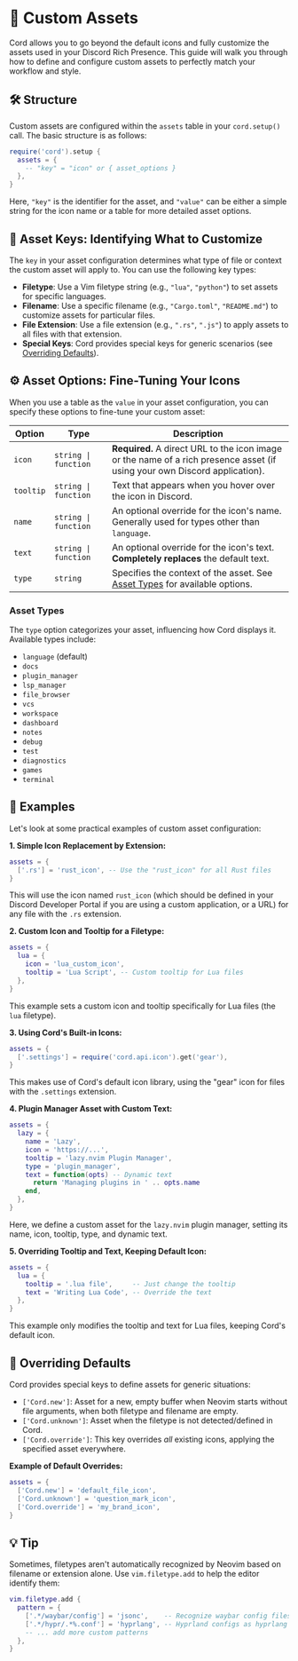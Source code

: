 # 📂 Custom Assets

Cord allows you to go beyond the default icons and fully customize the assets used in your Discord Rich Presence. This guide will walk you through how to define and configure custom assets to perfectly match your workflow and style.

## 🛠️ Structure

Custom assets are configured within the `assets` table in your `cord.setup()` call. The basic structure is as follows:

```lua
require('cord').setup {
  assets = {
    -- "key" = "icon" or { asset_options }
  },
}
```

Here, `"key"` is the identifier for the asset, and `"value"` can be either a simple string for the icon name or a table for more detailed asset options.

## 🔑 Asset Keys: Identifying What to Customize

The `key` in your asset configuration determines what type of file or context the custom asset will apply to. You can use the following key types:

- **Filetype**: Use a Vim filetype string (e.g., `"lua"`, `"python"`) to set assets for specific languages.
- **Filename**: Use a specific filename (e.g., `"Cargo.toml"`, `"README.md"`) to customize assets for particular files.
- **File Extension**: Use a file extension (e.g., `".rs"`, `".js"`) to apply assets to all files with that extension.
- **Special Keys**: Cord provides special keys for generic scenarios (see [Overriding Defaults](#overriding-defaults)).

## ⚙️ Asset Options: Fine-Tuning Your Icons

When you use a table as the `value` in your asset configuration, you can specify these options to fine-tune your custom asset:

| Option    | Type                  | Description                                                                                                                |
| --------- | --------------------- | -------------------------------------------------------------------------------------------------------------------------- |
| `icon`    | `string \| function ` | **Required.** A direct URL to the icon image or the name of a rich presence asset (if using your own Discord application). |
| `tooltip` | `string \| function`  | Text that appears when you hover over the icon in Discord.                                                                 |
| `name`    | `string \| function`  | An optional override for the icon's name. Generally used for types other than `language`.                                  |
| `text`    | `string \| function`  | An optional override for the icon's text. **Completely replaces** the default text.                                        |
| `type`    | `string`              | Specifies the context of the asset.  See [Asset Types](#asset-types) for available options.                                |

### Asset Types

The `type` option categorizes your asset, influencing how Cord displays it. Available types include:
- `language` (default)
- `docs`
- `plugin_manager`
- `lsp_manager`
- `file_browser`
- `vcs`
- `workspace`
- `dashboard`
- `notes`
- `debug`
- `test`
- `diagnostics`
- `games`
- `terminal`

## 🚀 Examples

Let's look at some practical examples of custom asset configuration:

**1. Simple Icon Replacement by Extension:**

```lua
assets = {
  ['.rs'] = 'rust_icon', -- Use the "rust_icon" for all Rust files
}
```

This will use the icon named `rust_icon` (which should be defined in your Discord Developer Portal if you are using a custom application, or a URL) for any file with the `.rs` extension.

**2. Custom Icon and Tooltip for a Filetype:**

```lua
assets = {
  lua = {
    icon = 'lua_custom_icon',
    tooltip = 'Lua Script', -- Custom tooltip for Lua files
  },
}
```

This example sets a custom icon and tooltip specifically for Lua files (the `lua` filetype).

**3. Using Cord's Built-in Icons:**

```lua
assets = {
  ['.settings'] = require('cord.api.icon').get('gear'),
}
```

This makes use of Cord's default icon library, using the "gear" icon for files with the `.settings` extension.

**4. Plugin Manager Asset with Custom Text:**

```lua
assets = {
  lazy = {
    name = 'Lazy',
    icon = 'https://...',
    tooltip = 'lazy.nvim Plugin Manager',
    type = 'plugin_manager',
    text = function(opts) -- Dynamic text
      return 'Managing plugins in ' .. opts.name
    end,
  },
}
```

Here, we define a custom asset for the `lazy.nvim` plugin manager, setting its name, icon, tooltip, type, and dynamic text.

**5. Overriding Tooltip and Text, Keeping Default Icon:**

```lua
assets = {
  lua = {
    tooltip = '.lua file',     -- Just change the tooltip
    text = 'Writing Lua Code', -- Override the text
  },
}
```

This example only modifies the tooltip and text for Lua files, keeping Cord's default icon.

## 🧰 Overriding Defaults

Cord provides special keys to define assets for generic situations:

- `['Cord.new']`: Asset for a new, empty buffer when Neovim starts without file arguments, when both filetype and filename are empty.
- `['Cord.unknown']`: Asset when the filetype is not detected/defined in Cord.
- `['Cord.override']`: This key overrides *all* existing icons, applying the specified asset everywhere.

**Example of Default Overrides:**

```lua
assets = {
  ['Cord.new'] = 'default_file_icon',
  ['Cord.unknown'] = 'question_mark_icon',
  ['Cord.override'] = 'my_brand_icon',
}
```

## 💡 Tip

Sometimes, filetypes aren't automatically recognized by Neovim based on filename or extension alone. Use `vim.filetype.add` to help the editor identify them:

```lua
vim.filetype.add {
  pattern = {
    ['.*/waybar/config'] = 'jsonc',    -- Recognize waybar config files as jsonc
    ['.*/hypr/.*%.conf'] = 'hyprlang', -- Hyprland configs as hyprlang
    -- ... add more custom patterns
  },
}
```